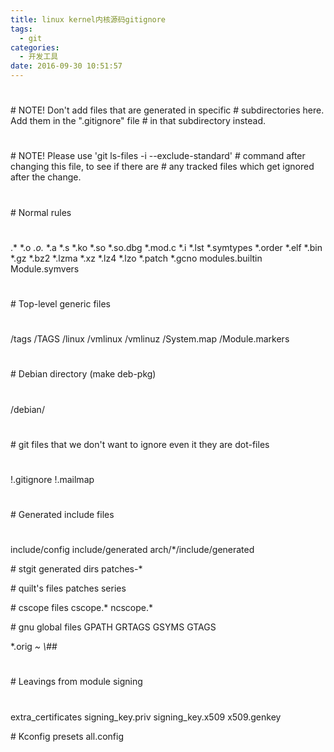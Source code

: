 ```yaml
---
title: linux kernel内核源码gitignore
tags:
  - git
categories:
  - 开发工具
date: 2016-09-30 10:51:57
---
```


#
\# NOTE! Don't add files that are generated in specific
\# subdirectories here. Add them in the ".gitignore" file
\# in that subdirectory instead.
#
\# NOTE! Please use 'git ls-files -i --exclude-standard'
\# command after changing this file, to see if there are
\# any tracked files which get ignored after the change.
#
\# Normal rules
#
.*
*.o
*.o.*
*.a
*.s
*.ko
*.so
*.so.dbg
*.mod.c
*.i
*.lst
*.symtypes
*.order
*.elf
*.bin
*.gz
*.bz2
*.lzma
*.xz
*.lz4
*.lzo
*.patch
*.gcno
modules.builtin
Module.symvers

#
\# Top-level generic files
#
/tags
/TAGS
/linux
/vmlinux
/vmlinuz
/System.map
/Module.markers

#
\# Debian directory (make deb-pkg)
#
/debian/

#
\# git files that we don't want to ignore even it they are dot-files
#
!.gitignore
!.mailmap

#
\# Generated include files
#
include/config
include/generated
arch/*/include/generated

\# stgit generated dirs
patches-*

\# quilt's files
patches
series

\# cscope files
cscope.*
ncscope.*

\# gnu global files
GPATH
GRTAGS
GSYMS
GTAGS

*.orig
*~
\\#*#

#
\# Leavings from module signing
#
extra_certificates
signing_key.priv
signing_key.x509
x509.genkey

\# Kconfig presets
all.config